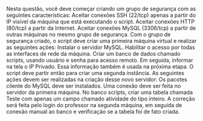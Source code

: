 Nesta questão, você deve começar criando um grupo de segurança com as seguintes características:
Aceitar conexões SSH (22/tcp) apenas a partir do IP visível da máquina que está executando o script.
Aceitar conexões HTTP (80/tcp) a partir da Internet.
Aceitar conexões MySQL (3306/tcp) a partir de outras máquinas no mesmo grupo de segurança.
Com o grupo de segurança criado, o script deve criar uma primeira máquina virtual e realizar as seguintes ações:
Instalar o servidor MySQL.
Habilitar o acesso por todas as interfaces de rede da máquina.
Criar um banco de dados chamado scripts, usando usuário e senha para acesso remoto.
Em seguida, informar na tela o IP Privado. Essa informação também é usada na próxima etapa.
O script deve partir então para criar uma segunda instância. As seguintes ações devem ser realizadas na criação desse novo servidor:
Os pacotes cliente do MySQL deve ser instalados.
Uma conexão deve ser feita no servidor da primeira máquina.
No banco scripts, criar uma tabela chamada Teste com apenas um campo chamado atividade do tipo inteiro.
A correção será feita pelo login do professor na segunda máquina, em seguida de conexão manual ao banco e verificação se a tabela foi de fato criada.
